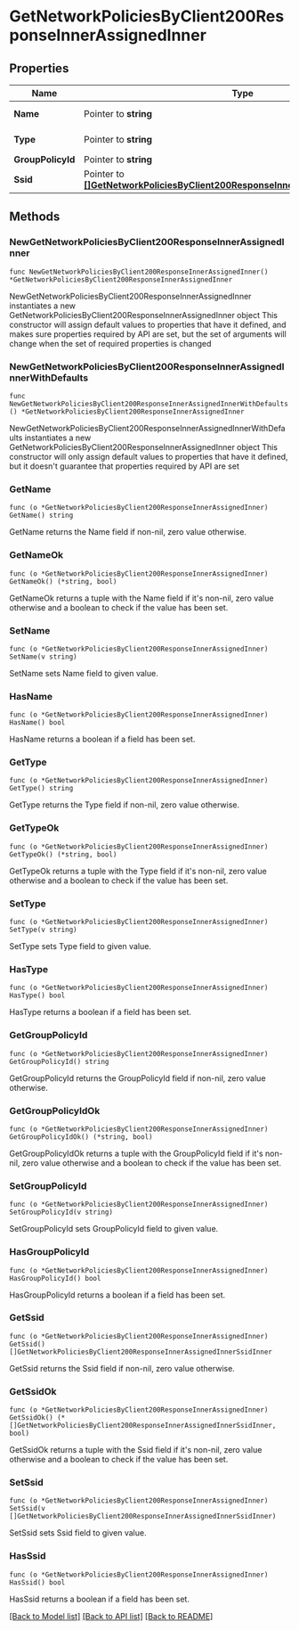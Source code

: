 # GetNetworkPoliciesByClient200ResponseInnerAssignedInner

## Properties

Name | Type | Description | Notes
------------ | ------------- | ------------- | -------------
**Name** | Pointer to **string** | name of policy | [optional] 
**Type** | Pointer to **string** | type of policy | [optional] 
**GroupPolicyId** | Pointer to **string** | id of policy | [optional] 
**Ssid** | Pointer to [**[]GetNetworkPoliciesByClient200ResponseInnerAssignedInnerSsidInner**](GetNetworkPoliciesByClient200ResponseInnerAssignedInnerSsidInner.md) | ssid | [optional] 

## Methods

### NewGetNetworkPoliciesByClient200ResponseInnerAssignedInner

`func NewGetNetworkPoliciesByClient200ResponseInnerAssignedInner() *GetNetworkPoliciesByClient200ResponseInnerAssignedInner`

NewGetNetworkPoliciesByClient200ResponseInnerAssignedInner instantiates a new GetNetworkPoliciesByClient200ResponseInnerAssignedInner object
This constructor will assign default values to properties that have it defined,
and makes sure properties required by API are set, but the set of arguments
will change when the set of required properties is changed

### NewGetNetworkPoliciesByClient200ResponseInnerAssignedInnerWithDefaults

`func NewGetNetworkPoliciesByClient200ResponseInnerAssignedInnerWithDefaults() *GetNetworkPoliciesByClient200ResponseInnerAssignedInner`

NewGetNetworkPoliciesByClient200ResponseInnerAssignedInnerWithDefaults instantiates a new GetNetworkPoliciesByClient200ResponseInnerAssignedInner object
This constructor will only assign default values to properties that have it defined,
but it doesn't guarantee that properties required by API are set

### GetName

`func (o *GetNetworkPoliciesByClient200ResponseInnerAssignedInner) GetName() string`

GetName returns the Name field if non-nil, zero value otherwise.

### GetNameOk

`func (o *GetNetworkPoliciesByClient200ResponseInnerAssignedInner) GetNameOk() (*string, bool)`

GetNameOk returns a tuple with the Name field if it's non-nil, zero value otherwise
and a boolean to check if the value has been set.

### SetName

`func (o *GetNetworkPoliciesByClient200ResponseInnerAssignedInner) SetName(v string)`

SetName sets Name field to given value.

### HasName

`func (o *GetNetworkPoliciesByClient200ResponseInnerAssignedInner) HasName() bool`

HasName returns a boolean if a field has been set.

### GetType

`func (o *GetNetworkPoliciesByClient200ResponseInnerAssignedInner) GetType() string`

GetType returns the Type field if non-nil, zero value otherwise.

### GetTypeOk

`func (o *GetNetworkPoliciesByClient200ResponseInnerAssignedInner) GetTypeOk() (*string, bool)`

GetTypeOk returns a tuple with the Type field if it's non-nil, zero value otherwise
and a boolean to check if the value has been set.

### SetType

`func (o *GetNetworkPoliciesByClient200ResponseInnerAssignedInner) SetType(v string)`

SetType sets Type field to given value.

### HasType

`func (o *GetNetworkPoliciesByClient200ResponseInnerAssignedInner) HasType() bool`

HasType returns a boolean if a field has been set.

### GetGroupPolicyId

`func (o *GetNetworkPoliciesByClient200ResponseInnerAssignedInner) GetGroupPolicyId() string`

GetGroupPolicyId returns the GroupPolicyId field if non-nil, zero value otherwise.

### GetGroupPolicyIdOk

`func (o *GetNetworkPoliciesByClient200ResponseInnerAssignedInner) GetGroupPolicyIdOk() (*string, bool)`

GetGroupPolicyIdOk returns a tuple with the GroupPolicyId field if it's non-nil, zero value otherwise
and a boolean to check if the value has been set.

### SetGroupPolicyId

`func (o *GetNetworkPoliciesByClient200ResponseInnerAssignedInner) SetGroupPolicyId(v string)`

SetGroupPolicyId sets GroupPolicyId field to given value.

### HasGroupPolicyId

`func (o *GetNetworkPoliciesByClient200ResponseInnerAssignedInner) HasGroupPolicyId() bool`

HasGroupPolicyId returns a boolean if a field has been set.

### GetSsid

`func (o *GetNetworkPoliciesByClient200ResponseInnerAssignedInner) GetSsid() []GetNetworkPoliciesByClient200ResponseInnerAssignedInnerSsidInner`

GetSsid returns the Ssid field if non-nil, zero value otherwise.

### GetSsidOk

`func (o *GetNetworkPoliciesByClient200ResponseInnerAssignedInner) GetSsidOk() (*[]GetNetworkPoliciesByClient200ResponseInnerAssignedInnerSsidInner, bool)`

GetSsidOk returns a tuple with the Ssid field if it's non-nil, zero value otherwise
and a boolean to check if the value has been set.

### SetSsid

`func (o *GetNetworkPoliciesByClient200ResponseInnerAssignedInner) SetSsid(v []GetNetworkPoliciesByClient200ResponseInnerAssignedInnerSsidInner)`

SetSsid sets Ssid field to given value.

### HasSsid

`func (o *GetNetworkPoliciesByClient200ResponseInnerAssignedInner) HasSsid() bool`

HasSsid returns a boolean if a field has been set.


[[Back to Model list]](../README.md#documentation-for-models) [[Back to API list]](../README.md#documentation-for-api-endpoints) [[Back to README]](../README.md)


